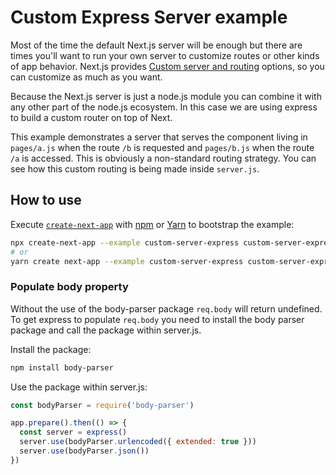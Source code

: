# Custom Express Server example

Most of the time the default Next.js server will be enough but there are times you'll want to run your own server to customize routes or other kinds of app behavior. Next.js provides [Custom server and routing](https://github.com/vercel/next.js#custom-server-and-routing) options, so you can customize as much as you want.

Because the Next.js server is just a node.js module you can combine it with any other part of the node.js ecosystem. In this case we are using express to build a custom router on top of Next.

This example demonstrates a server that serves the component living in `pages/a.js` when the route `/b` is requested and `pages/b.js` when the route `/a` is accessed. This is obviously a non-standard routing strategy. You can see how this custom routing is being made inside `server.js`.

## How to use

Execute [`create-next-app`](https://github.com/vercel/next.js/tree/canary/packages/create-next-app) with [npm](https://docs.npmjs.com/cli/init) or [Yarn](https://yarnpkg.com/lang/en/docs/cli/create/) to bootstrap the example:

```bash
npx create-next-app --example custom-server-express custom-server-express-app
# or
yarn create next-app --example custom-server-express custom-server-express-app
```

### Populate body property

Without the use of the body-parser package `req.body` will return undefined. To get express to populate `req.body` you need to install the body parser package and call the package within server.js.

Install the package:

```bash
npm install body-parser
```

Use the package within server.js:

```js
const bodyParser = require('body-parser')

app.prepare().then(() => {
  const server = express()
  server.use(bodyParser.urlencoded({ extended: true }))
  server.use(bodyParser.json())
})
```
